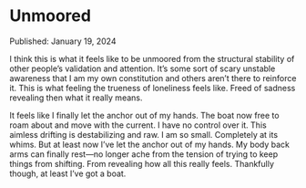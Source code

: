 # Unmoored

Published: January 19, 2024

I think this is what it feels like to be unmoored from the structural stability of other people’s validation and attention. It’s some sort of scary unstable awareness that I am my own constitution and others aren’t there to reinforce it. This is what feeling the trueness of loneliness feels like. Freed of sadness revealing then what it really means.

It feels like I finally let the anchor out of my hands. The boat now free to roam about and move with the current. I have no control over it. This aimless drifting is destabilizing and raw. I am so small. Completely at its whims. But at least now I’ve let the anchor out of my hands. My body back arms can finally rest—no longer ache from the tension of trying to keep things from shifting. From revealing how all this really feels. Thankfully though, at least I’ve got a boat.